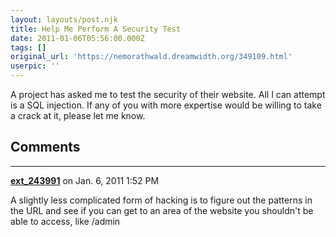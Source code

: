 ```yaml
---
layout: layouts/post.njk
title: Help Me Perform A Security Test
date: 2011-01-06T05:56:00.000Z
tags: []
original_url: 'https://nemorathwald.dreamwidth.org/349109.html'
userpic: ''
---
```

A project has asked me to test the security of their website. All I can attempt is a SQL injection. If any of you with more expertise would be willing to take a crack at it, please let me know.

## Comments

---

**[ext_243991](https://www.dreamwidth.org/users/ext_243991)** on Jan. 6, 2011 1:52 PM

A slightly less complicated form of hacking is to figure out the patterns in the URL and see if you can get to an area of the website you shouldn't be able to access, like /admin
